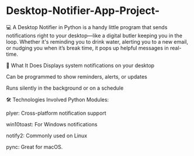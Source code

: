 # Desktop-Notifier-App-Project-

💻 A Desktop Notifier in Python is a handy little program that sends notifications right to your desktop—like a digital butler keeping you in the loop. Whether it's reminding you to drink water, alerting you to a new email, or nudging you when it’s break time, it pops up helpful messages in real-time.

🔔 What It Does
Displays system notifications on your desktop

Can be programmed to show reminders, alerts, or updates

Runs silently in the background or on a schedule

🛠 Technologies Involved
Python Modules:

plyer: Cross-platform notification support

win10toast: For Windows notifications

notify2: Commonly used on Linux

pync: Great for macOS.
